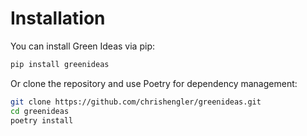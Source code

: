 # Installation

You can install Green Ideas via pip:

```bash
pip install greenideas
```

Or clone the repository and use Poetry for dependency management:

```bash
git clone https://github.com/chrishengler/greenideas.git
cd greenideas
poetry install
```
